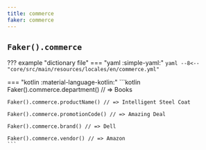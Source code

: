 ```yaml
---
title: commerce
faker: commerce
---
```


## `Faker().commerce`

??? example "dictionary file"
    === "yaml :simple-yaml:"
        ```yaml
        --8<-- "core/src/main/resources/locales/en/commerce.yml"
        ```

=== "kotlin :material-language-kotlin:"
    ```kotlin
    Faker().commerce.department() // => Books

    Faker().commerce.productName() // => Intelligent Steel Coat

    Faker().commerce.promotionCode() // => Amazing Deal

    Faker().commerce.brand() // => Dell

    Faker().commerce.vendor() // => Amazon
    ```
